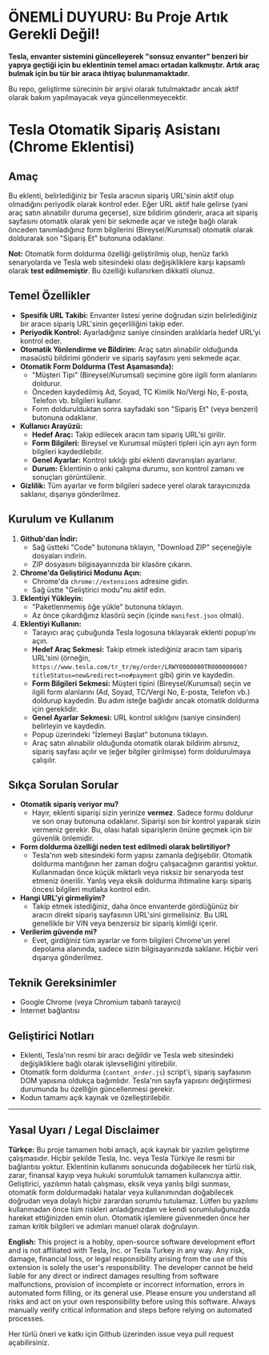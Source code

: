 # ÖNEMLİ DUYURU: Bu Proje Artık Gerekli Değil!

**Tesla, envanter sistemini güncelleyerek "sonsuz envanter" benzeri bir yapıya geçtiği için bu eklentinin temel amacı ortadan kalkmıştır. Artık araç bulmak için bu tür bir araca ihtiyaç bulunmamaktadır.**

Bu repo, geliştirme sürecinin bir arşivi olarak tutulmaktadır ancak aktif olarak bakım yapılmayacak veya güncellenmeyecektir.

# Tesla Otomatik Sipariş Asistanı (Chrome Eklentisi)

## Amaç
Bu eklenti, belirlediğiniz bir Tesla aracının sipariş URL'sinin aktif olup olmadığını periyodik olarak kontrol eder. Eğer URL aktif hale gelirse (yani araç satın alınabilir duruma geçerse), size bildirim gönderir, araca ait sipariş sayfasını otomatik olarak yeni bir sekmede açar ve isteğe bağlı olarak önceden tanımladığınız form bilgilerini (Bireysel/Kurumsal) otomatik olarak doldurarak son "Sipariş Et" butonuna odaklanır.

**Not:** Otomatik form doldurma özelliği geliştirilmiş olup, henüz farklı senaryolarda ve Tesla web sitesindeki olası değişikliklere karşı kapsamlı olarak **test edilmemiştir**. Bu özelliği kullanırken dikkatli olunuz.

## Temel Özellikler
- **Spesifik URL Takibi:** Envanter listesi yerine doğrudan sizin belirlediğiniz bir aracın sipariş URL'sinin geçerliliğini takip eder.
- **Periyodik Kontrol:** Ayarladığınız saniye cinsinden aralıklarla hedef URL'yi kontrol eder.
- **Otomatik Yönlendirme ve Bildirim:** Araç satın alınabilir olduğunda masaüstü bildirimi gönderir ve sipariş sayfasını yeni sekmede açar.
- **Otomatik Form Doldurma (Test Aşamasında):**
    - "Müşteri Tipi" (Bireysel/Kurumsal) seçimine göre ilgili form alanlarını doldurur.
    - Önceden kaydedilmiş Ad, Soyad, TC Kimlik No/Vergi No, E-posta, Telefon vb. bilgileri kullanır.
    - Form doldurulduktan sonra sayfadaki son "Sipariş Et" (veya benzeri) butonuna odaklanır.
- **Kullanıcı Arayüzü:**
    - **Hedef Araç:** Takip edilecek aracın tam sipariş URL'si girilir.
    - **Form Bilgileri:** Bireysel ve Kurumsal müşteri tipleri için ayrı ayrı form bilgileri kaydedilebilir.
    - **Genel Ayarlar:** Kontrol sıklığı gibi eklenti davranışları ayarlanır.
    - **Durum:** Eklentinin o anki çalışma durumu, son kontrol zamanı ve sonuçları görüntülenir.
- **Gizlilik:** Tüm ayarlar ve form bilgileri sadece yerel olarak tarayıcınızda saklanır, dışarıya gönderilmez.

## Kurulum ve Kullanım
1.  **Github'dan İndir:**
    *   Sağ üstteki "Code" butonuna tıklayın, "Download ZIP" seçeneğiyle dosyaları indirin.
    *   ZIP dosyasını bilgisayarınızda bir klasöre çıkarın.
2.  **Chrome'da Geliştirici Modunu Açın:**
    *   Chrome'da `chrome://extensions` adresine gidin.
    *   Sağ üstte "Geliştirici modu"nu aktif edin.
3.  **Eklentiyi Yükleyin:**
    *   "Paketlenmemiş öğe yükle" butonuna tıklayın.
    *   Az önce çıkardığınız klasörü seçin (içinde `manifest.json` olmalı).
4.  **Eklentiyi Kullanın:**
    *   Tarayıcı araç çubuğunda Tesla logosuna tıklayarak eklenti popup'ını açın.
    *   **Hedef Araç Sekmesi:** Takip etmek istediğiniz aracın tam sipariş URL'sini (örneğin, `https://www.tesla.com/tr_tr/my/order/LRWY0000000TR000000000?titleStatus=new&redirect=no#payment` gibi) girin ve kaydedin.
    *   **Form Bilgileri Sekmesi:** Müşteri tipini (Bireysel/Kurumsal) seçin ve ilgili form alanlarını (Ad, Soyad, TC/Vergi No, E-posta, Telefon vb.) doldurup kaydedin. Bu adım isteğe bağlıdır ancak otomatik doldurma için gereklidir.
    *   **Genel Ayarlar Sekmesi:** URL kontrol sıklığını (saniye cinsinden) belirleyin ve kaydedin.
    *   Popup üzerindeki "İzlemeyi Başlat" butonuna tıklayın.
    *   Araç satın alınabilir olduğunda otomatik olarak bildirim alırsınız, sipariş sayfası açılır ve (eğer bilgiler girilmişse) form doldurulmaya çalışılır.

## Sıkça Sorulan Sorular
- **Otomatik sipariş veriyor mu?**
  - Hayır, eklenti siparişi sizin yerinize **vermez**. Sadece formu doldurur ve son onay butonuna odaklanır. Siparişi son bir kontrol yaparak sizin vermeniz gerekir. Bu, olası hatalı siparişlerin önüne geçmek için bir güvenlik önlemidir.
- **Form doldurma özelliği neden test edilmedi olarak belirtiliyor?**
  - Tesla'nın web sitesindeki form yapısı zamanla değişebilir. Otomatik doldurma mantığının her zaman doğru çalışacağının garantisi yoktur. Kullanmadan önce küçük miktarlı veya risksiz bir senaryoda test etmeniz önerilir. Yanlış veya eksik doldurma ihtimaline karşı sipariş öncesi bilgileri mutlaka kontrol edin.
- **Hangi URL'yi girmeliyim?**
  - Takip etmek istediğiniz, daha önce envanterde gördüğünüz bir aracın direkt sipariş sayfasının URL'sini girmelisiniz. Bu URL genellikle bir VIN veya benzersiz bir sipariş kimliği içerir.
- **Verilerim güvende mi?**
  - Evet, girdiğiniz tüm ayarlar ve form bilgileri Chrome'un yerel depolama alanında, sadece sizin bilgisayarınızda saklanır. Hiçbir veri dışarıya gönderilmez.

## Teknik Gereksinimler
- Google Chrome (veya Chromium tabanlı tarayıcı)
- İnternet bağlantısı

## Geliştirici Notları
- Eklenti, Tesla'nın resmi bir aracı değildir ve Tesla web sitesindeki değişikliklere bağlı olarak işlevselliğini yitirebilir.
- Otomatik form doldurma (`content_order.js`) script'i, sipariş sayfasının DOM yapısına oldukça bağımlıdır. Tesla'nın sayfa yapısını değiştirmesi durumunda bu özelliğin güncellenmesi gerekir.
- Kodun tamamı açık kaynak ve özelleştirilebilir.

---

## Yasal Uyarı / Legal Disclaimer

**Türkçe:**
Bu proje tamamen hobi amaçlı, açık kaynak bir yazılım geliştirme çalışmasıdır. Hiçbir şekilde Tesla, Inc. veya Tesla Türkiye ile resmi bir bağlantısı yoktur. Eklentinin kullanımı sonucunda doğabilecek her türlü risk, zarar, finansal kayıp veya hukuki sorumluluk tamamen kullanıcıya aittir. Geliştirici, yazılımın hatalı çalışması, eksik veya yanlış bilgi sunması, otomatik form doldurmadaki hatalar veya kullanımından doğabilecek doğrudan veya dolaylı hiçbir zarardan sorumlu tutulamaz. Lütfen bu yazılımı kullanmadan önce tüm riskleri anladığınızdan ve kendi sorumluluğunuzda hareket ettiğinizden emin olun. Otomatik işlemlere güvenmeden önce her zaman kritik bilgileri ve adımları manuel olarak doğrulayın.

**English:**
This project is a hobby, open-source software development effort and is not affiliated with Tesla, Inc. or Tesla Turkey in any way. Any risk, damage, financial loss, or legal responsibility arising from the use of this extension is solely the user's responsibility. The developer cannot be held liable for any direct or indirect damages resulting from software malfunctions, provision of incomplete or incorrect information, errors in automated form filling, or its general use. Please ensure you understand all risks and act on your own responsibility before using this software. Always manually verify critical information and steps before relying on automated processes.

Her türlü öneri ve katkı için Github üzerinden issue veya pull request açabilirsiniz. 